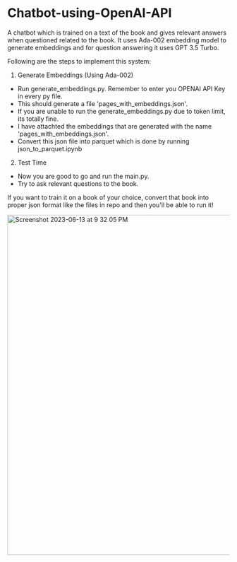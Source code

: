 # Chatbot-using-OpenAI-API
 A chatbot which is trained on a text of the book and gives relevant answers when questioned related to the book. It uses Ada-002 embedding model to generate embeddings and for question answering it uses GPT 3.5 Turbo.

Following are the steps to implement this system:
1. Generate Embeddings (Using Ada-002)
  - Run generate_embeddings.py. Remember to enter you OPENAI API Key in every py file.
  - This should generate a file 'pages_with_embeddings.json'.
  - If you are unable to run the generate_embeddings.py due to token limit, its totally fine.
  - I have attachted the embeddings that are generated with the name 'pages_with_embeddings.json'.
  - Convert this json file into parquet which is done by running json_to_parquet.ipynb
 
2. Test Time
  - Now you are good to go and run the main.py.
  - Try to ask relevant questions to the book.
  
If you want to train it on a book of your choice, convert that book into proper json format like the files in repo and then you'll be able to run it!

<img width="770" alt="Screenshot 2023-06-13 at 9 32 05 PM" src="https://github.com/MaazK7/Chatbot-using-OpenAI-API/assets/115479920/4da87cb2-17dd-473f-b7ae-a1e7c30363ea">
